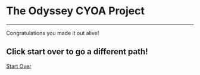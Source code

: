# The Odyssey CYOA Project
---
Congratulations you made it out alive!

Click start over to go a different path!
---
[Start Over](../ithaca.md)


